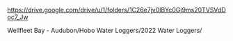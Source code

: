 https://drive.google.com/drive/u/1/folders/1C26e7jv0lBYc0Gj9ms20TVSVdDoc7_Jw


 Wellfleet Bay - Audubon/Hobo Water Loggers/2022 Water Loggers/
 